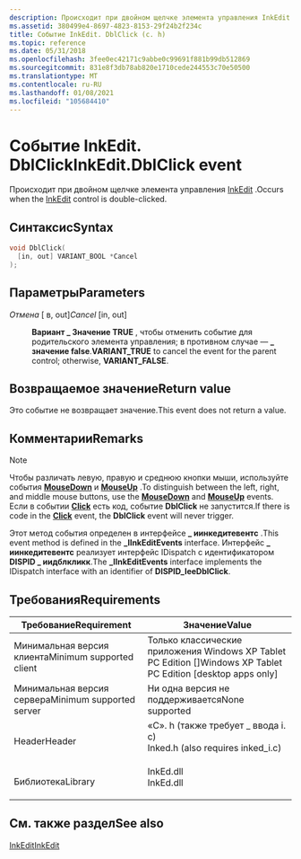 ```yaml
---
description: Происходит при двойном щелчке элемента управления InkEdit.
ms.assetid: 380499e4-8697-4823-8153-29f24b2f234c
title: Событие InkEdit. DblClick (с. h)
ms.topic: reference
ms.date: 05/31/2018
ms.openlocfilehash: 3fee0ec42171c9abbe0c99691f881b99db512869
ms.sourcegitcommit: 831e8f3db78ab820e1710cede244553c70e50500
ms.translationtype: MT
ms.contentlocale: ru-RU
ms.lasthandoff: 01/08/2021
ms.locfileid: "105684410"
---
```

# <a name="inkeditdblclick-event"></a><span data-ttu-id="6a877-103">Событие InkEdit. DblClick</span><span class="sxs-lookup"><span data-stu-id="6a877-103">InkEdit.DblClick event</span></span>

<span data-ttu-id="6a877-104">Происходит при двойном щелчке элемента управления [InkEdit](inkedit-control-reference.md) .</span><span class="sxs-lookup"><span data-stu-id="6a877-104">Occurs when the [InkEdit](inkedit-control-reference.md) control is double-clicked.</span></span>

## <a name="syntax"></a><span data-ttu-id="6a877-105">Синтаксис</span><span class="sxs-lookup"><span data-stu-id="6a877-105">Syntax</span></span>


```C++
void DblClick(
  [in, out] VARIANT_BOOL *Cancel
);
```



## <a name="parameters"></a><span data-ttu-id="6a877-106">Параметры</span><span class="sxs-lookup"><span data-stu-id="6a877-106">Parameters</span></span>

<dl> <dt>

<span data-ttu-id="6a877-107">*Отмена* \[ в, out\]</span><span class="sxs-lookup"><span data-stu-id="6a877-107">*Cancel* \[in, out\]</span></span>
</dt> <dd>

<span data-ttu-id="6a877-108">**Вариант \_ Значение TRUE** , чтобы отменить событие для родительского элемента управления; в противном случае — **\_ значение false**.</span><span class="sxs-lookup"><span data-stu-id="6a877-108">**VARIANT\_TRUE** to cancel the event for the parent control; otherwise, **VARIANT\_FALSE**.</span></span>

</dd> </dl>

## <a name="return-value"></a><span data-ttu-id="6a877-109">Возвращаемое значение</span><span class="sxs-lookup"><span data-stu-id="6a877-109">Return value</span></span>

<span data-ttu-id="6a877-110">Это событие не возвращает значение.</span><span class="sxs-lookup"><span data-stu-id="6a877-110">This event does not return a value.</span></span>

## <a name="remarks"></a><span data-ttu-id="6a877-111">Комментарии</span><span class="sxs-lookup"><span data-stu-id="6a877-111">Remarks</span></span>

> [!Note]  
> <span data-ttu-id="6a877-112">Чтобы различать левую, правую и среднюю кнопки мыши, используйте события [**MouseDown**](inkedit-mousedown.md) и [**MouseUp**](inkedit-mouseup.md) .</span><span class="sxs-lookup"><span data-stu-id="6a877-112">To distinguish between the left, right, and middle mouse buttons, use the [**MouseDown**](inkedit-mousedown.md) and [**MouseUp**](inkedit-mouseup.md) events.</span></span> <span data-ttu-id="6a877-113">Если в событии [**Click**](inkedit-click.md) есть код, событие **DblClick** не запустится.</span><span class="sxs-lookup"><span data-stu-id="6a877-113">If there is code in the [**Click**](inkedit-click.md) event, the **DblClick** event will never trigger.</span></span>

 

<span data-ttu-id="6a877-114">Этот метод события определен в интерфейсе **\_ иинкедитевентс** .</span><span class="sxs-lookup"><span data-stu-id="6a877-114">This event method is defined in the **\_IInkEditEvents** interface.</span></span> <span data-ttu-id="6a877-115">Интерфейс **\_ иинкедитевентс** реализует интерфейс IDispatch с идентификатором **DISPID \_ иидблкликк**.</span><span class="sxs-lookup"><span data-stu-id="6a877-115">The **\_IInkEditEvents** interface implements the IDispatch interface with an identifier of **DISPID\_IeeDblClick**.</span></span>

## <a name="requirements"></a><span data-ttu-id="6a877-116">Требования</span><span class="sxs-lookup"><span data-stu-id="6a877-116">Requirements</span></span>



| <span data-ttu-id="6a877-117">Требование</span><span class="sxs-lookup"><span data-stu-id="6a877-117">Requirement</span></span> | <span data-ttu-id="6a877-118">Значение</span><span class="sxs-lookup"><span data-stu-id="6a877-118">Value</span></span> |
|-------------------------------------|---------------------------------------------------------------------------------------------------------------|
| <span data-ttu-id="6a877-119">Минимальная версия клиента</span><span class="sxs-lookup"><span data-stu-id="6a877-119">Minimum supported client</span></span><br/> | <span data-ttu-id="6a877-120">Только классические приложения Windows XP Tablet PC Edition \[\]</span><span class="sxs-lookup"><span data-stu-id="6a877-120">Windows XP Tablet PC Edition \[desktop apps only\]</span></span><br/>                                                 |
| <span data-ttu-id="6a877-121">Минимальная версия сервера</span><span class="sxs-lookup"><span data-stu-id="6a877-121">Minimum supported server</span></span><br/> | <span data-ttu-id="6a877-122">Ни одна версия не поддерживается</span><span class="sxs-lookup"><span data-stu-id="6a877-122">None supported</span></span><br/>                                                                                     |
| <span data-ttu-id="6a877-123">Header</span><span class="sxs-lookup"><span data-stu-id="6a877-123">Header</span></span><br/>                   | <dl> <span data-ttu-id="6a877-124"><dt>«С». h (также требует \_ ввода i. c)</dt></span><span class="sxs-lookup"><span data-stu-id="6a877-124"><dt>Inked.h (also requires inked\_i.c)</dt></span></span> </dl> |
| <span data-ttu-id="6a877-125">Библиотека</span><span class="sxs-lookup"><span data-stu-id="6a877-125">Library</span></span><br/>                  | <dl> <span data-ttu-id="6a877-126"><dt>InkEd.dll</dt></span><span class="sxs-lookup"><span data-stu-id="6a877-126"><dt>InkEd.dll</dt></span></span> </dl>                          |



## <a name="see-also"></a><span data-ttu-id="6a877-127">См. также раздел</span><span class="sxs-lookup"><span data-stu-id="6a877-127">See also</span></span>

<dl> <dt>

[<span data-ttu-id="6a877-128">InkEdit</span><span class="sxs-lookup"><span data-stu-id="6a877-128">InkEdit</span></span>](inkedit-control-reference.md)
</dt> </dl>

 

 




